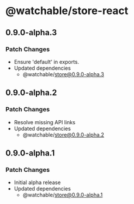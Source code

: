 # @watchable/store-react

## 0.9.0-alpha.3

### Patch Changes

- Ensure 'default' in exports.
- Updated dependencies
  - @watchable/store@0.9.0-alpha.3

## 0.9.0-alpha.2

### Patch Changes

- Resolve missing API links
- Updated dependencies
  - @watchable/store@0.9.0-alpha.2

## 0.9.0-alpha.1

### Patch Changes

- Initial alpha release
- Updated dependencies
  - @watchable/store@0.9.0-alpha.1
